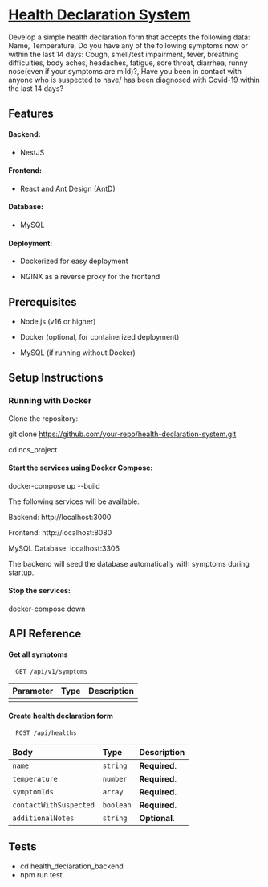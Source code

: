 
# [Health Declaration System](http://34.124.227.73)
Develop a simple health declaration form that accepts the following data: Name, Temperature,
Do you have any of the following symptoms now or within the last 14 days: Cough, smell/test
impairment, fever, breathing difficulties, body aches, headaches, fatigue, sore throat, diarrhea,
runny nose(even if your symptoms are mild)?, Have you been in contact with anyone who is
suspected to have/ has been diagnosed with Covid-19 within the last 14 days?

## Features

#### Backend:

- NestJS


#### Frontend:
- React and Ant Design (AntD)

#### Database:

- MySQL

#### Deployment:

- Dockerized for easy deployment

- NGINX as a reverse proxy for the frontend


## Prerequisites

- Node.js (v16 or higher)

- Docker (optional, for containerized deployment)

- MySQL (if running without Docker)

## Setup Instructions

### Running with Docker

Clone the repository:

git clone https://github.com/your-repo/health-declaration-system.git

cd ncs_project

#### Start the services using Docker Compose:

docker-compose up --build

The following services will be available:

Backend: http://localhost:3000

Frontend: http://localhost:8080

MySQL Database: localhost:3306

The backend will seed the database automatically with symptoms during startup.

#### Stop the services:

docker-compose down

## API Reference

#### Get all symptoms

```http
  GET /api/v1/symptoms
```

| Parameter | Type     | Description                |
| :-------- | :------- | :------------------------- |
|  |  | |

#### Create health declaration form

```http
  POST /api/healths
```

| Body | Type     | Description                       |
| :-------- | :------- | :-------------------------------- |
| `name`      | `string` | **Required**. |
| `temperature`      | `number` | **Required**. |
| `symptomIds`      | `array ` | **Required**. |
| `contactWithSuspected`      | `boolean` | **Required**. |
| `additionalNotes`      | `string` | **Optional**. |



## Tests

- cd health_declaration_backend
- npm run test
